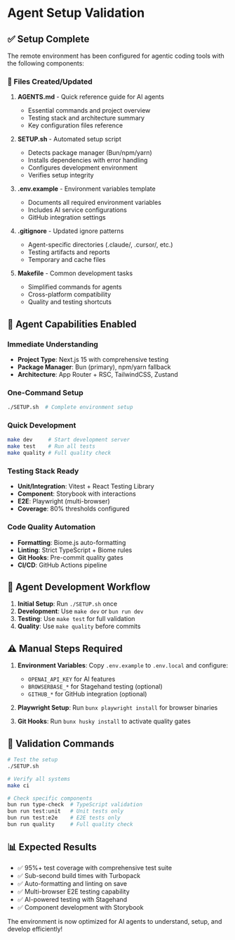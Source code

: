 # Agent Setup Validation

## ✅ Setup Complete

The remote environment has been configured for agentic coding tools with the following components:

### 📁 Files Created/Updated

1. **AGENTS.md** - Quick reference guide for AI agents
   - Essential commands and project overview
   - Testing stack and architecture summary
   - Key configuration files reference

2. **SETUP.sh** - Automated setup script
   - Detects package manager (Bun/npm/yarn)
   - Installs dependencies with error handling
   - Configures development environment
   - Verifies setup integrity

3. **.env.example** - Environment variables template
   - Documents all required environment variables
   - Includes AI service configurations
   - GitHub integration settings

4. **.gitignore** - Updated ignore patterns
   - Agent-specific directories (.claude/, .cursor/, etc.)
   - Testing artifacts and reports
   - Temporary and cache files

5. **Makefile** - Common development tasks
   - Simplified commands for agents
   - Cross-platform compatibility
   - Quality and testing shortcuts

## 🔧 Agent Capabilities Enabled

### Immediate Understanding
- **Project Type**: Next.js 15 with comprehensive testing
- **Package Manager**: Bun (primary), npm/yarn fallback
- **Architecture**: App Router + RSC, TailwindCSS, Zustand

### One-Command Setup
```bash
./SETUP.sh  # Complete environment setup
```

### Quick Development
```bash
make dev     # Start development server
make test    # Run all tests
make quality # Full quality check
```

### Testing Stack Ready
- **Unit/Integration**: Vitest + React Testing Library
- **Component**: Storybook with interactions
- **E2E**: Playwright (multi-browser)
- **Coverage**: 80% thresholds configured

### Code Quality Automation
- **Formatting**: Biome.js auto-formatting
- **Linting**: Strict TypeScript + Biome rules
- **Git Hooks**: Pre-commit quality gates
- **CI/CD**: GitHub Actions pipeline

## 🚀 Agent Development Workflow

1. **Initial Setup**: Run `./SETUP.sh` once
2. **Development**: Use `make dev` or `bun run dev`
3. **Testing**: Use `make test` for full validation
4. **Quality**: Use `make quality` before commits

## ⚠️ Manual Steps Required

1. **Environment Variables**: Copy `.env.example` to `.env.local` and configure:
   - `OPENAI_API_KEY` for AI features
   - `BROWSERBASE_*` for Stagehand testing (optional)
   - `GITHUB_*` for GitHub integration (optional)

2. **Playwright Setup**: Run `bunx playwright install` for browser binaries

3. **Git Hooks**: Run `bunx husky install` to activate quality gates

## 🧪 Validation Commands

```bash
# Test the setup
./SETUP.sh

# Verify all systems
make ci

# Check specific components
bun run type-check  # TypeScript validation
bun run test:unit   # Unit tests only
bun run test:e2e    # E2E tests only
bun run quality     # Full quality check
```

## 📊 Expected Results

- ✅ 95%+ test coverage with comprehensive test suite
- ✅ Sub-second build times with Turbopack
- ✅ Auto-formatting and linting on save
- ✅ Multi-browser E2E testing capability
- ✅ AI-powered testing with Stagehand
- ✅ Component development with Storybook

The environment is now optimized for AI agents to understand, setup, and develop efficiently!